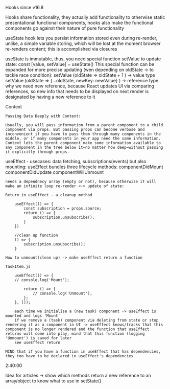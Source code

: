 Hooks since v16.8

Hooks share functionality, they actually add functionality to otherwise static presentational functional components, hooks also make the functional components go against their nature of pure functionality

useState hook lets you persist information stored even during re-render, unlike, a simple variable storing, which will be lost at the moment browser re-renders content; this is accomplished via closures

useState is immutable, thus, you need special function setValue to update state:
    const [value, setValue] = useState()
This special function can be expanded for more precise updating (wen depending on oldState -> to tackle race condition):
    setValue (oldState => oldState + 1 ) -> value type
    setValue (oldState => {...oldState, newKey: newValue} ) -> reference type
        why we need new reference, because React updates UI via comparing references, so new info that needs to be displayed on next render is designated by having a new reference to it

Context 

    Passing Data Deeply with Context:

    Usually, you will pass information from a parent component to a child component via props. But passing props can become verbose and inconvenient if you have to pass them through many components in the middle, or if many components in your app need the same information. Context lets the parent component make some information available to any component in the tree below it—no matter how deep—without passing it explicitly through props.

useEffect - usecases: data fetching, subscriptions(events) but also mounting:
    useEffect bundles three lifecycle methods:
                                                componentDidMount
                                                componentDidUpdate
                                                componentWillUnmount

    needs a dependnecy array (empty or not), because otherwise it will make an infinite loop re-render <-> update of state:

    Return in useEffect - a cleanup method

        useEffect(() => {
            const subscription = props.source;
            return () => {
                subscription.unsubscribe();
            }
        })
        
        //clean up function
        () => {
            subscription.unsubscribe();
        }

    How to unmount(clean up) -> make useEffect return a function 

    TaskItem.js

        useEffect(() => {
        // console.log('Mount');

            return () => {
                // console.log('Unmount');
            };
        }, []);

        each time we initialise a (new task) component -> useEffect is mounted and logs 'Mount'
        if we remove a (task) component via deleting from state or stop rendering it as a component in UI -> useEffect knows/tracks that this component is no longer rendered and the function that useEffect returns will come into play, mind that this function (logging 'Unmount') is saved for later
        see useEffect return

    MIND that if you have a function in useEffect that has dependencies, they too have to be declared in useEffect's dependencies


2:40:00






Idea for articles -> show which methods return a new reference to an array/object to know what to use in setState()


